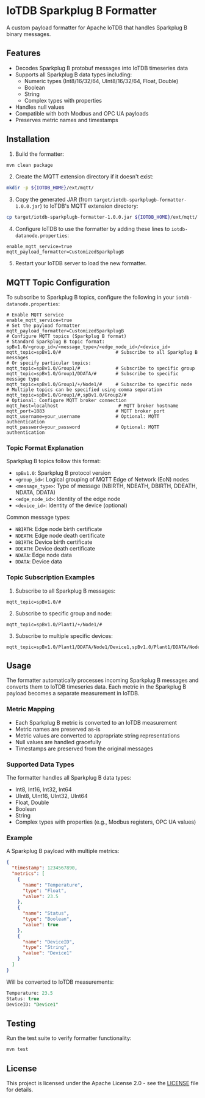 # IoTDB Sparkplug B Formatter

A custom payload formatter for Apache IoTDB that handles Sparkplug B binary messages.

## Features

- Decodes Sparkplug B protobuf messages into IoTDB timeseries data
- Supports all Sparkplug B data types including:
    - Numeric types (Int8/16/32/64, UInt8/16/32/64, Float, Double)
    - Boolean
    - String
    - Complex types with properties
- Handles null values
- Compatible with both Modbus and OPC UA payloads
- Preserves metric names and timestamps

## Installation

1. Build the formatter:

```bash
mvn clean package
```
2. Create the MQTT extension directory if it doesn't exist:
```bash
mkdir -p ${IOTDB_HOME}/ext/mqtt/
```

3. Copy the generated JAR (from `target/iotdb-sparkplugb-formatter-1.0.0.jar`) to IoTDB's MQTT extension directory:

```bash
cp target/iotdb-sparkplugb-formatter-1.0.0.jar ${IOTDB_HOME}/ext/mqtt/
```

4. Configure IoTDB to use the formatter by adding these lines to `iotdb-datanode.properties`:

```properties
enable_mqtt_service=true
mqtt_payload_formatter=CustomizedSparkplugB
```

5. Restart your IoTDB server to load the new formatter.

## MQTT Topic Configuration

To subscribe to Sparkplug B topics, configure the following in your `iotdb-datanode.properties`:

```properties
# Enable MQTT service
enable_mqtt_service=true
# Set the payload formatter
mqtt_payload_formatter=CustomizedSparkplugB
# Configure MQTT topics (Sparkplug B format)
# Standard Sparkplug B topic format: spBv1.0/<group_id>/<message_type>/<edge_node_id>/<device_id>
mqtt_topic=spBv1.0/#                    # Subscribe to all Sparkplug B messages
# Or specify particular topics:
mqtt_topic=spBv1.0/Group1/#             # Subscribe to specific group
mqtt_topic=spBv1.0/Group1/DDATA/#       # Subscribe to specific message type
mqtt_topic=spBv1.0/Group1/+/Node1/#     # Subscribe to specific node
# Multiple topics can be specified using comma separation
mqtt_topic=spBv1.0/Group1/#,spBv1.0/Group2/#
# Optional: Configure MQTT broker connection
mqtt_host=localhost                      # MQTT broker hostname
mqtt_port=1883                          # MQTT broker port
mqtt_username=your_username             # Optional: MQTT authentication
mqtt_password=your_password             # Optional: MQTT authentication
```

### Topic Format Explanation

Sparkplug B topics follow this format:

- `spBv1.0`: Sparkplug B protocol version
- `<group_id>`: Logical grouping of MQTT Edge of Network (EoN) nodes
- `<message_type>`: Type of message (NBIRTH, NDEATH, DBIRTH, DDEATH, NDATA, DDATA)
- `<edge_node_id>`: Identity of the edge node
- `<device_id>`: Identity of the device (optional)

Common message types:

- `NBIRTH`: Edge node birth certificate
- `NDEATH`: Edge node death certificate
- `DBIRTH`: Device birth certificate
- `DDEATH`: Device death certificate
- `NDATA`: Edge node data
- `DDATA`: Device data

### Topic Subscription Examples

1. Subscribe to all Sparkplug B messages:

```properties
mqtt_topic=spBv1.0/#
```

2. Subscribe to specific group and node:

```properties
mqtt_topic=spBv1.0/Plant1/+/Node1/#
```

3. Subscribe to multiple specific devices:

```properties
mqtt_topic=spBv1.0/Plant1/DDATA/Node1/Device1,spBv1.0/Plant1/DDATA/Node1/Device2
```

## Usage

The formatter automatically processes incoming Sparkplug B messages and converts them to IoTDB timeseries data. Each
metric in the Sparkplug B payload becomes a separate measurement in IoTDB.

### Metric Mapping

- Each Sparkplug B metric is converted to an IoTDB measurement
- Metric names are preserved as-is
- Metric values are converted to appropriate string representations
- Null values are handled gracefully
- Timestamps are preserved from the original messages

### Supported Data Types

The formatter handles all Sparkplug B data types:

- Int8, Int16, Int32, Int64
- UInt8, UInt16, UInt32, UInt64
- Float, Double
- Boolean
- String
- Complex types with properties (e.g., Modbus registers, OPC UA values)

### Example

A Sparkplug B payload with multiple metrics:

```json
{
  "timestamp": 1234567890,
  "metrics": [
    {
      "name": "Temperature",
      "type": "Float",
      "value": 23.5
    },
    {
      "name": "Status",
      "type": "Boolean",
      "value": true
    },
    {
      "name": "DeviceID",
      "type": "String",
      "value": "Device1"
    }
  ]
}
```

Will be converted to IoTDB measurements:

```sql
Temperature: 23.5
Status: true
DeviceID: "Device1"
```

## Testing

Run the test suite to verify formatter functionality:

```bash
mvn test
```

## License

This project is licensed under the Apache License 2.0 - see the [LICENSE](LICENSE) file for details.

